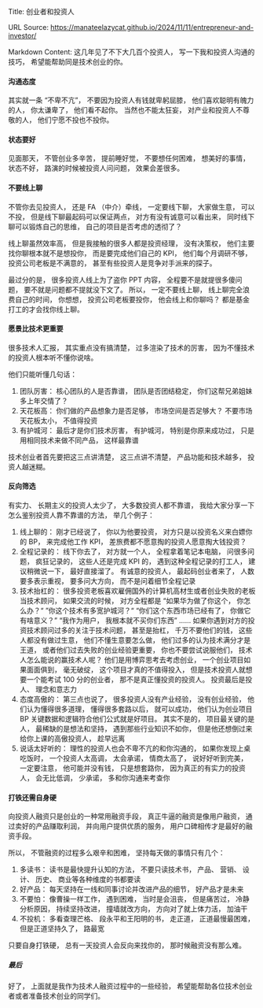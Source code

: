 Title: 创业者和投资人

URL Source: https://manateelazycat.github.io/2024/11/11/entrepreneur-and-investor/

Markdown Content:
这几年见了不下大几百个投资人， 写一下我和投资人沟通的技巧， 希望能帮助同是技术创业的你。

#### 沟通态度

其实就一条 “不卑不亢”， 不要因为投资人有钱就卑躬屈膝， 他们喜欢聪明有魄力的人， 你太谦卑了， 他们看不起你。 当然也不能太狂妄， 对产业和投资人不尊敬的人， 他们宁愿不投也不投你。

#### 状态要好

见面那天， 不管创业多辛苦， 提前睡好觉， 不要想任何困难， 想美好的事情， 状态不好， 路演的时候被投资人问问题， 效果会差很多。

#### 不要线上聊

不管你去见投资人， 还是 FA （中介）牵线， 一定要线下聊， 大家做生意， 可以不投， 但是线下聊最起码可以保证两点， 对方有没有诚意可以看出来， 同时线下聊可以锻炼自己的思维， 自己的项目是否考虑的透彻了？

线上聊虽然效率高， 但是我接触的很多人都是投资经理， 没有决策权， 他们主要找你聊根本就不是想投你， 而是要完成他们自己的 KPI， 他们每个月调研不够， 投资公司老板是不满意的， 甚至有些投资人是竞争对手派来的探子。

最过分的是， 很多投资人线上为了盗你 PPT 内容， 全程要不是就提很多傻问题， 要不就是问题都不提就没下文了。 所以， 一定不要线上聊， 线上聊完全浪费自己的时间， 你想想， 投资公司老板要投你， 他会线上和你聊吗？ 都是基金打工的才会找你线上聊。

#### 愿景比技术更重要

很多技术人汇报， 其实重点没有搞清楚， 过多渲染了技术的厉害， 因为不懂技术的投资人根本听不懂你说啥。

他们只能听懂几句话：

1.  团队厉害： 核心团队的人是否靠谱， 团队是否团结稳定， 你们这帮兄弟姐妹多上年交情了？
2.  天花板高： 你们做的产品想象力是否足够， 市场空间是否足够大？ 不要市场天花板太小， 不值得投资
3.  有护城河： 最后才是你们技术厉害， 有护城河， 特别是你原来成功过， 只是用相同技术来做不同产品， 这样最靠谱

技术创业者首先要把这三点讲清楚， 这三点讲不清楚， 产品功能和技术越多， 投资人越迷糊。

#### 反向筛选

有实力、 长期主义的投资人太少了， 大多数投资人都不靠谱， 我给大家分享一下怎么鉴别投资人靠不靠谱的方法， 举几个例子：

1.  线上聊的： 刚才已经说了， 你以为他要投资， 对方只是以投资名义来白嫖你的 BP， 来完成他工作 KPI， 差旅费都不愿意掏的投资人愿意掏大钱投资？
2.  全程记录的： 线下你去了， 对方就一个人， 全程拿着笔记本电脑， 问很多问题， 疯狂记录的， 这些人还是完成 KPI 的， 遇到这种全程记录的打工人， 建议稍微说一下， 最好直接溜了。 有诚意的投资人， 最起码创业者来了， 人数要多表示重视， 要多问大方向， 而不是问着细节全程记录
3.  技术抬杠的： 很多投资老板喜欢雇佣国外的计算机高材生或者创业失败的老板当技术顾问， 如果交流的时候， 对方全程都是 “如果华为做了你这个， 你怎么办？“ ”你这个技术有多宽护城河？“ “你们这个东西市场已经有了， 你做它有啥意义？” “我作为用户， 我根本就不买你们东西” …… 如果你遇到对方的投资技术顾问过多的关注于技术问题， 甚至是抬杠， 千万不要他们的钱， 这些人都没有做过生意， 他们不懂生意要怎么做， 他们过多的认为技术满分才是王道， 或者他们过去失败的创业经验更重要， 你也不要尝试说服他们， 技术人怎么能说的赢技术人呢？ 他们是用博弈思考去考虑创业， 一个创业项目如果面面俱到， 毫无破绽， 这个项目才真的不值得投入， 但是技术投资人就想要一个能考试 100 分的创业者， 那不是真正懂投资的投资人。 投资最后是投人、 理念和意志力
4.  态度高傲的： 第三点也说了， 很多投资人没有产业经验， 没有创业经验， 他们认为懂得很多道理， 懂得很多套路以后， 就可以成功， 他们认为创业项目 BP 关键数据和逻辑符合他们公式就是好项目。 其实不是的， 项目最关键的是人， 最稀缺的是想法和坚持， 遇到那些行业知识不如你， 但是他还想倒过来给你上课的高傲投资人， 趁早远离
5.  说话太好听的： 理性的投资人也会不卑不亢的和你沟通的， 如果你发现上桌吃饭时， 一个投资人太高调， 太会承诺， 情商太高了， 说好好听到完美， 一定要注意， 他可能并没有钱， 只是想套路你， 因为真正的有实力的投资人， 会无比低调， 少承诺， 多和你沟通来考查你

#### 打铁还需自身硬

向投资人融资只是创业的一种常用融资手段， 真正牛逼的融资是像用户融资， 通过卖好的产品赚取利润， 并向用户提供优质的服务， 用户口碑相传才是最好的融资手段。

所以， 不管融资的过程多么艰辛和困难， 坚持每天做的事情只有几个：

1.  多读书： 读书是最快提升认知的方法， 不要只读技术书， 产品、 营销、 设计、 历史、 商业等各种维度的书都要读
2.  好产品： 每天坚持在一线和同事讨论并改进产品的细节， 好产品才是未来
3.  不要怕： 像曹操一样工作， 遇到困难， 当时是会沮丧， 但是痛苦过， 冷静分析原因， 持续坚持改进， 撞墙就改方向， 方向对了就上体力活， 加油干
4.  不投机： 多看查理芒格、 段永平和王阳明的书， 走正道， 正道最慢最困难， 但是正道坚持久了， 路最宽

只要自身打铁硬， 总有一天投资人会反向来找你的， 那时候融资没有那么难。

##### 最后

好了， 上面就是我作为技术人融资过程中的一些经验， 希望能帮助各位技术创业者或者准备技术创业的同学们。
